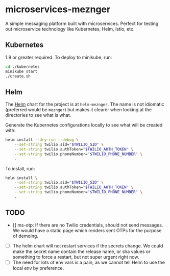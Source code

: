 # microservices-meznger

A simple messaging platform built with microservices. Perfect for testing out microservice technology like Kubernetes, Helm, Istio, etc.

## Kubernetes

1.9 or greater required. To deploy to minikube, run:

```sh
cd ./kubernetes
minikube start
./create.sh
```

## Helm

The [Helm](https://helm.sh/) chart for the project is at `helm-meznger`. The name is not idiomatic (preferred would be `meznger`) but makes it clearer when looking at the directories to see what is what.

Generate the Kubernetes configurations locally to see what will be created with:

```sh
helm install --dry-run --debug \
    --set-string twilio.sid="$TWILIO_SID" \
    --set-string twilio.authToken="$TWILIO_AUTH_TOKEN" \
    --set-string twilio.phoneNumber="$TWILIO_PHONE_NUMBER" \
    .
```

To install, run:

```sh
helm install \
    --set-string twilio.sid="$TWILIO_SID" \
    --set-string twilio.authToken="$TWILIO_AUTH_TOKEN" \
    --set-string twilio.phoneNumber="$TWILIO_PHONE_NUMBER" \
    .
```

## TODO

- [] ms-otp: If there are no Twilio credentials, should not send messages. We would have a static page which renders sent OTPs for the purpose of demoing.
- [ ] The helm chart will not restart services if the secrets change. We could make the secret name contain the release name, or sha values or something to force a restart, but not super urgent right now.
- [ ] The need for lots of env vars is a pain, as we cannot tell Helm to use the local env by preference.
